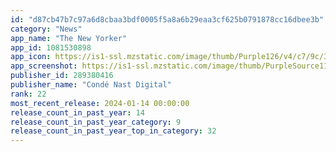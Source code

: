 ```yaml
---
id: "d87cb47b7c97a6d8cbaa3bdf0005f5a8a6b29eaa3cf625b0791878cc16dbee3b"
category: "News"
app_name: "The New Yorker"
app_id: 1081530898
app_icon: https://is1-ssl.mzstatic.com/image/thumb/Purple126/v4/c7/9c/3f/c79c3f04-f61c-38a5-f8cd-2aed0e12e333/AppIcon-1x_U007emarketing-0-9-0-85-220.png/1024x1024bb.png
app_screenshot: https://is1-ssl.mzstatic.com/image/thumb/PurpleSource116/v4/af/47/d1/af47d1ad-6010-815f-f042-28e1c6604acc/3a1bd1a7-2edd-4703-80af-e93402040847_1.jpg/1242x2208bb.png
publisher_id: 289380416
publisher_name: "Condé Nast Digital"
rank: 22
most_recent_release: 2024-01-14 00:00:00
release_count_in_past_year: 14
release_count_in_past_year_category: 9
release_count_in_past_year_top_in_category: 32
---
```

